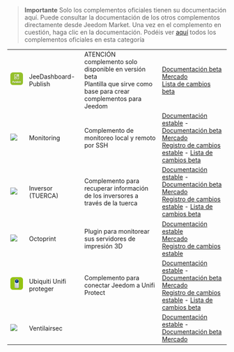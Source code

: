
>**Importante**
>Solo los complementos oficiales tienen su documentación aquí. Puede consultar la documentación de los otros complementos directamente desde Jeedom Market. Una vez en el complemento en cuestión, haga clic en la documentación.
>Podéis ver [aquí](https://market.jeedom.com/index.php?v=d&p=market&type=plugin&categorie=monitoring) todos los complementos oficiales en esta categoría


| | | | |
|--- | --- | --- | ---|
|<img src="jeeDashboardPublish/beta/jeeDashboardPublish_icon.png" class="pluginLogo" width="100" />|JeeDashboard-Publish|ATENCIÓN complemento solo disponible en versión beta<br/>Plantilla que sirve como base para crear complementos para Jeedom|[Documentación beta](jeeDashboardPublish/beta/index.md)<br/>[Mercado](https://market.jeedom.com/index.php?v=d&p=market_display&id=4482)<br/>[Lista de cambios beta](jeeDashboardPublish/beta/changelog.md)|
|<img src="monitoring2/monitoring2_icon.png" class="pluginLogo" width="100" />|Monitoring|Complemento de monitoreo local y remoto por SSH|[Documentación estable](monitoring2/index.md) - [Documentación beta](monitoring2/beta/index.md)<br/>[Mercado](https://market.jeedom.com/index.php?v=d&p=market_display&id=3317)<br/>[Registro de cambios estable](monitoring2/changelog.md) - [Lista de cambios beta](monitoring2/beta/changelog.md)|
|<img src="nut/nut_icon.png" class="pluginLogo" width="100" />|Inversor (TUERCA)|Complemento para recuperar información de los inversores a través de la tuerca|[Documentación estable](nut/index.md) - [Documentación beta](nut/beta/index.md)<br/>[Mercado](https://market.jeedom.com/index.php?v=d&p=market_display&id=1500)<br/>[Registro de cambios estable](nut/changelog.md) - [Lista de cambios beta](nut/beta/changelog.md)|
|<img src="octoprint/octoprint_icon.png" class="pluginLogo" width="100" />|Octoprint|Plugin para monitorear sus servidores de impresión 3D|[Documentación estable](octoprint/index.md)<br/>[Mercado](https://market.jeedom.com/index.php?v=d&p=market_display&id=3295)<br/>[Registro de cambios estable](octoprint/changelog.md)|
|<img src="unifiprotect/unifiprotect_icon.png" class="pluginLogo" width="100" />|Ubiquiti Unifi proteger|Complemento para conectar Jeedom a Unifi Protect|[Documentación estable](unifiprotect/index.md) - [Documentación beta](unifiprotect/beta/index.md)<br/>[Mercado](https://market.jeedom.com/index.php?v=d&p=market_display&id=4188)<br/>[Registro de cambios estable](unifiprotect/changelog.md) - [Lista de cambios beta](unifiprotect/beta/changelog.md)|
|<img src="ventilairsec/ventilairsec_icon.png" class="pluginLogo" width="100" />|Ventilairsec||[Documentación estable](ventilairsec/index.md) - [Documentación beta](ventilairsec/beta/index.md)<br/>[Mercado](https://market.jeedom.com/index.php?v=d&p=market_display&id=3895)|
